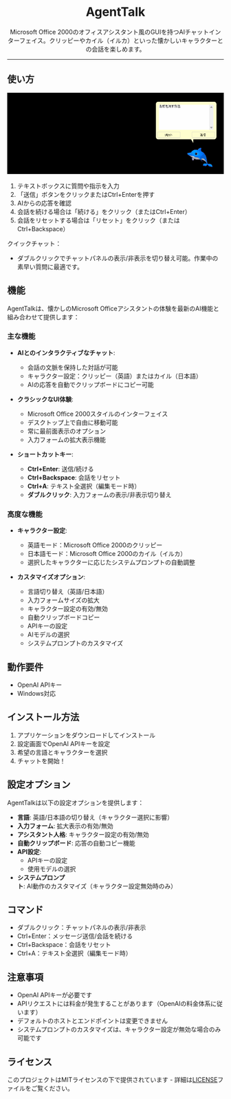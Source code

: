 <p align="center">
  <h1 align="center">AgentTalk</h1>
  <p align="center">
    Microsoft Office 2000のオフィスアシスタント風のGUIを持つAIチャットインターフェイス。クリッピーやカイル（イルカ）といった懐かしいキャラクターとの会話を楽しめます。
  </p>
</p>

---

## 使い方

![kairu](images/kairu.gif)

1. テキストボックスに質問や指示を入力
2. 「送信」ボタンをクリックまたはCtrl+Enterを押す
3. AIからの応答を確認
4. 会話を続ける場合は「続ける」をクリック（またはCtrl+Enter）
5. 会話をリセットする場合は「リセット」をクリック（またはCtrl+Backspace）

クイックチャット：
- ダブルクリックでチャットパネルの表示/非表示を切り替え可能。作業中の素早い質問に最適です。

## 機能

AgentTalkは、懐かしのMicrosoft Officeアシスタントの体験を最新のAI機能と組み合わせて提供します：

### 主な機能

- **AIとのインタラクティブなチャット**:
  - 会話の文脈を保持した対話が可能
  - キャラクター設定：クリッピー（英語）またはカイル（日本語）
  - AIの応答を自動でクリップボードにコピー可能

- **クラシックなUI体験**:
  - Microsoft Office 2000スタイルのインターフェイス
  - デスクトップ上で自由に移動可能
  - 常に最前面表示のオプション
  - 入力フォームの拡大表示機能

- **ショートカットキー**:
  - **Ctrl+Enter**: 送信/続ける
  - **Ctrl+Backspace**: 会話をリセット
  - **Ctrl+A**: テキスト全選択（編集モード時）
  - **ダブルクリック**: 入力フォームの表示/非表示切り替え

### 高度な機能

- **キャラクター設定**:
  - 英語モード：Microsoft Office 2000のクリッピー
  - 日本語モード：Microsoft Office 2000のカイル（イルカ）
  - 選択したキャラクターに応じたシステムプロンプトの自動調整

- **カスタマイズオプション**:
  - 言語切り替え（英語/日本語）
  - 入力フォームサイズの拡大
  - キャラクター設定の有効/無効
  - 自動クリップボードコピー
  - APIキーの設定
  - AIモデルの選択
  - システムプロンプトのカスタマイズ

## 動作要件

- OpenAI APIキー
- Windows対応

## インストール方法

1. アプリケーションをダウンロードしてインストール
2. 設定画面でOpenAI APIキーを設定
3. 希望の言語とキャラクターを選択
4. チャットを開始！

## 設定オプション

AgentTalkは以下の設定オプションを提供します：

- **言語**: 英語/日本語の切り替え（キャラクター選択に影響）
- **入力フォーム**: 拡大表示の有効/無効
- **アシスタント人格**: キャラクター設定の有効/無効
- **自動クリップボード**: 応答の自動コピー機能
- **API設定**:
  - APIキーの設定
  - 使用モデルの選択
- **システムプロンプト**: AI動作のカスタマイズ（キャラクター設定無効時のみ）

## コマンド

- ダブルクリック：チャットパネルの表示/非表示
- Ctrl+Enter：メッセージ送信/会話を続ける
- Ctrl+Backspace：会話をリセット
- Ctrl+A：テキスト全選択（編集モード時）

## 注意事項

- OpenAI APIキーが必要です
- APIリクエストには料金が発生することがあります（OpenAIの料金体系に従います）
- デフォルトのホストとエンドポイントは変更できません
- システムプロンプトのカスタマイズは、キャラクター設定が無効な場合のみ可能です

## ライセンス

このプロジェクトはMITライセンスの下で提供されています - 詳細は[LICENSE](LICENSE)ファイルをご覧ください。
